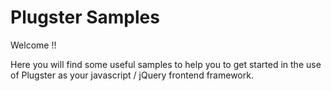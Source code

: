 # Plugster Samples

Welcome !!

Here you will find some useful samples to help you to get started in the use of Plugster as your javascript / jQuery frontend framework.
